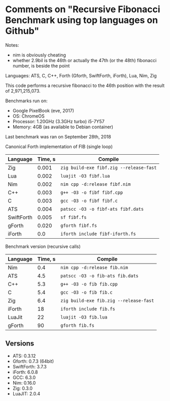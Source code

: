 # Comments on "Recursive Fibonacci Benchmark using top languages on Github" 
Notes:

- nim is obviously cheating
- whether 2.9bil is the 46th or actually the 47th (or the 48th) fibonacci number, is beside the point

Languages: ATS, C, C++, Forth (Gforth, SwiftForth, iForth), Lua, Nim, Zig

This code performs a recursive fibonacci to the 46th position with the result of 2,971,215,073.

Benchmarks run on:
 - Google PixelBook (eve, 2017)
 - OS: ChromeOS
 - Processor: 1.20GHz (3.3GHz turbo) i5-7Y57
 - Memory: 4GB (as available to Debian container)

Last benchmark was ran on September 28th, 2018

Canonical Forth implementation of FIB (single loop)

| Language   | Time, s | Compile                                 |
|------------|---------|-----------------------------------------|
| Zig        |  0.001  | `zig build-exe fibf.zig --release-fast` |
| Lua        |  0.002  | `luajit -O3 fibf.lua`                   |
| Nim        |  0.002  | `nim cpp -d:release fibf.nim`           |
| C++        |  0.003  | `g++ -O3 -o fibf fibf.cpp`              |
| C          |  0.003  | `gcc -O3 -o fibf fibf.c`                |
| ATS        |  0.004  | `patscc -O3 -o fibf-ats fibf.dats`      |
| SwiftForth |  0.005  | `sf fibf.fs`                            |
| gForth     |  0.020  | `gforth fibf.fs`                        |
| iForth     |  0.0    | `iforth include fibf-iforth.fs`         |


Benchmark version (recursive calls)

| Language | Time, s | Compile                                |
|----------|---------|----------------------------------------|
| Nim      |  0.4    | `nim cpp -d:release fib.nim`           |
| ATS      |  4.5    | `patscc -O3 -o fib-ats fib.dats`       |
| C++      |  5.3    | `g++ -O3 -o fib fib.cpp`               |
| C        |  5.4    | `gcc -O3 -o fib fib.c`                 |
| Zig      |  6.4    | `zig build-exe fib.zig --release-fast` |
| iForth   | 18      | `iforth include fib.fs`                |
| LuaJit   | 22      | `luajit -O3 fib.lua`                   |
| gForth   | 90      | `gforth fib.fs`                        |


## Versions

- ATS: 0.3.12
- Gforth: 0.7.3 (64bit)
- SwiftForth: 3.7.3
- iForth: 6.0.8
- GCC: 6.3.0
- Nim: 0.16.0
- Zig: 0.3.0
- LuaJIT: 2.0.4
